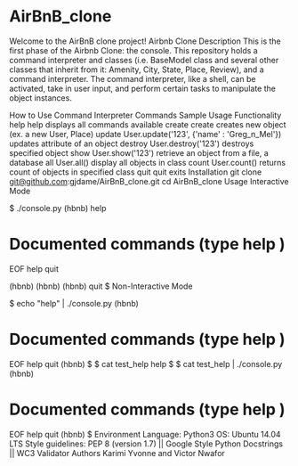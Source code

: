# AirBnB_clone

Welcome to the AirBnB clone project!
Airbnb Clone
Description
This is the first phase of the Airbnb Clone: the console. This repository holds a command interpreter and classes (i.e. BaseModel class and several other classes that inherit from it: Amenity, City, State, Place, Review), and a command interpreter. The command interpreter, like a shell, can be activated, take in user input, and perform certain tasks to manipulate the object instances.

How to Use Command Interpreter
Commands Sample Usage Functionality
help help displays all commands available
create create <class> creates new object (ex. a new User, Place)
update User.update('123', {'name' : 'Greg_n_Mel'}) updates attribute of an object
destroy User.destroy('123') destroys specified object
show User.show('123') retrieve an object from a file, a database
all User.all() display all objects in class
count User.count() returns count of objects in specified class
quit quit exits
Installation
git clone git@github.com:gjdame/AirBnB_clone.git
cd AirBnB_clone
Usage
Interactive Mode

$ ./console.py
(hbnb) help

Documented commands (type help <topic>)
========================================

EOF  help  quit

(hbnb)
(hbnb)
(hbnb) quit
$
Non-Interactive Mode

$ echo "help" | ./console.py
(hbnb)

Documented commands (type help <topic>)
========================================

EOF  help  quit
(hbnb)
$
$ cat test_help
help
$
$ cat test_help | ./console.py
(hbnb)

Documented commands (type help <topic>)
========================================

EOF  help  quit
(hbnb)
$
Environment
Language: Python3
OS: Ubuntu 14.04 LTS
Style guidelines: PEP 8 (version 1.7) || Google Style Python Docstrings || WC3 Validator
Authors
Karimi Yvonne and Victor Nwafor

